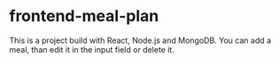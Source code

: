 # frontend-meal-plan
This is a project build with React, Node.js and MongoDB. You can add a meal, than edit it in the input field or delete it.
